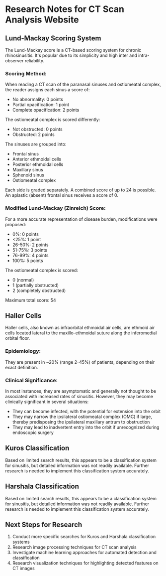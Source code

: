 # Research Notes for CT Scan Analysis Website

## Lund-Mackay Scoring System

The Lund-Mackay score is a CT-based scoring system for chronic rhinosinusitis. It's popular due to its simplicity and high inter and intra-observer reliability.

### Scoring Method:
When reading a CT scan of the paranasal sinuses and ostiomeatal complex, the reader assigns each sinus a score of:
- No abnormality: 0 points
- Partial opacification: 1 point
- Complete opacification: 2 points

The ostiomeatal complex is scored differently:
- Not obstructed: 0 points
- Obstructed: 2 points

The sinuses are grouped into:
- Frontal sinus
- Anterior ethmoidal cells
- Posterior ethmoidal cells
- Maxillary sinus
- Sphenoid sinus
- Ostiomeatal complex

Each side is graded separately. A combined score of up to 24 is possible. An aplastic (absent) frontal sinus receives a score of 0.

### Modified Lund-Mackay (Zinreich) Score:
For a more accurate representation of disease burden, modifications were proposed:
- 0%: 0 points
- <25%: 1 point
- 26-50%: 2 points
- 51-75%: 3 points
- 76-99%: 4 points
- 100%: 5 points

The ostiomeatal complex is scored:
- 0 (normal)
- 1 (partially obstructed)
- 2 (completely obstructed)

Maximum total score: 54

## Haller Cells

Haller cells, also known as infraorbital ethmoidal air cells, are ethmoid air cells located lateral to the maxillo-ethmoidal suture along the inferomedial orbital floor.

### Epidemiology:
They are present in ~20% (range 2-45%) of patients, depending on their exact definition.

### Clinical Significance:
In most instances, they are asymptomatic and generally not thought to be associated with increased rates of sinusitis. However, they may become clinically significant in several situations:
- They can become infected, with the potential for extension into the orbit
- They may narrow the ipsilateral ostiomeatal complex (OMC) if large, thereby predisposing the ipsilateral maxillary antrum to obstruction
- They may lead to inadvertent entry into the orbit if unrecognized during endoscopic surgery

## Kuros Classification
Based on limited search results, this appears to be a classification system for sinusitis, but detailed information was not readily available. Further research is needed to implement this classification system accurately.

## Harshala Classification
Based on limited search results, this appears to be a classification system for sinusitis, but detailed information was not readily available. Further research is needed to implement this classification system accurately.

## Next Steps for Research
1. Conduct more specific searches for Kuros and Harshala classification systems
2. Research image processing techniques for CT scan analysis
3. Investigate machine learning approaches for automated detection and classification
4. Research visualization techniques for highlighting detected features on CT images
